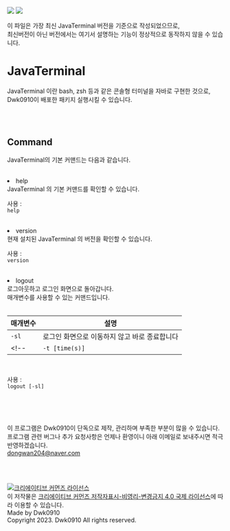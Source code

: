 ![](https://img.shields.io/badge/build-passing-success) ![](https://img.shields.io/github/last-commit/Dwk0910/JavaTerminal)

이 파일은 가장 최신 JavaTerminal 버전을 기준으로 작성되었으므로, </br>
최신버전이 아닌 버전에서는 여기서 설명하는 기능이 정상적으로 동작하지 않을 수 있습니다.
# JavaTerminal

JavaTerminal 이란 bash, zsh 등과 같은 콘솔형 터미널을 자바로 구현한 것으로,</br>
Dwk0910이 배포한 패키지 실행시킬 수 있습니다.

</br>
</br>

## Command
JavaTerminal의 기본 커맨드는 다음과 같습니다.

</br>

<li> help </li>
JavaTerminal 의 기본 커맨드를 확인할 수 있습니다.
</br>

사용 : </br>
```help```

</br>

<li> version </li>
현재 설치된 JavaTerminal 의 버전을 확인할 수 있습니다.
</br>

사용 : </br>
```version```

</br>

<li> logout </li>
로그아웃하고 로그인 화면으로 돌아갑니다.</br>
매개변수를 사용할 수 있는 커맨드입니다.
</br>
</br>

| 매개변수 | 설명 |
|---|---|
|```-sl```   | 로그인 화면으로 이동하지 않고 바로 종료합니다 |
<!--|```-t [time(s)]``` | (s)초 만큼 기다리고 로그인 화면으로 이동합니다.</br> -sl 매개변수와 함께 사용한다면 -sl 매개변수 뒤에 -t 가 위치하여야 하며,</br>(s)초 만큼 기다리고 바로 종료합니다 | -->

</br>

사용 : </br>
```logout [-sl]```<!-- [-t [time(s)]] -->

</br>
</br>
</br>

이 프로그램은 Dwk0910이 단독으로 제작, 관리하며 부족한 부분이 많을 수 있습니다.</br>
프로그램 관련 버그나 추가 요청사항은 언제나 환영이니 아래 이메일로 보내주시면 적극 반영하겠습니다.</br>
dongwan204@naver.com

</br>
</br>

<a rel="license" href="http://creativecommons.org/licenses/by-nc-nd/4.0/"><img alt="크리에이티브 커먼즈 라이선스" style="border-width:0" src="https://i.creativecommons.org/l/by-nc-nd/4.0/88x31.png" /></a><br />이 저작물은 <a rel="license" href="http://creativecommons.org/licenses/by-nc-nd/4.0/">크리에이티브 커먼즈 저작자표시-비영리-변경금지 4.0 국제 라이선스</a>에 따라 이용할 수 있습니다.
</br>
Made by Dwk0910 </br>
Copyright 2023. Dwk0910 All rights reserved.
